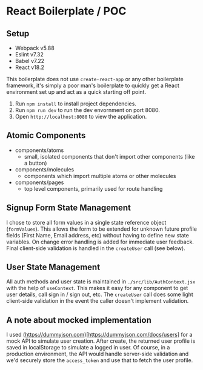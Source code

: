 # React Boilerplate / POC

## Setup
- Webpack v5.88
- Eslint v7.32
- Babel v7.22
- React v18.2

This boilerplate does not use `create-react-app` or any other boilerplate framework, it's simply a poor man's boilerplate to quickly get a React environment set up and act as a quick starting off point.

1. Run `npm install` to install project dependencies.
2. Run `npm run dev` to run the dev envornment on port 8080.
3. Open `http://localhost:8080` to view the application.

## Atomic Components
- components/atoms
  - small, isolated components that don't import other components (like a button)
- components/molecules
  - components which import multiple atoms or other molecules
- components/pages
  - top level components, primarily used for route handling

## Signup Form State Management

I chose to store all form values in a single state reference object (`formValues`). This allows the form to be extended for unknown future profile fields (First Name, Email address, etc) without having to define new state variables. On change error handling is added for immediate user feedback. Final client-side validation is handled in the `createUser` call (see below).

## User State Management

All auth methods and user state is maintained in `./src/lib/AuthContext.jsx` with the help of `useContext`. This makes it easy for any component to get user details, call sign in / sign out, etc. The `createUser` call does some light client-side validation in the event the caller doesn't implement validation.

## A note about mocked implementation

I used (https://dummyjson.com)[https://dummyjson.com/docs/users] for a mock API to simulate user creation. After create, the returned user profile is saved in localStorage to simulate a logged in user. Of course, in a production environment, the API would handle server-side validation and we'd securely store the `access_token` and use that to fetch the user profile.